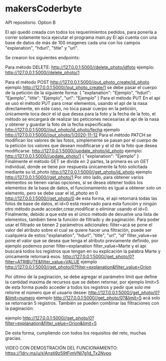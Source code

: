# makersCoderbyte
API repositorio.
Option B

El api quedó creada con todos los requerimientos pedidos, para ponerla a correr solamente toca ejecutar el programa main.py
El api cuenta con una base de datos de más de 100 imagenes cada una con los campos "explanation", "hdurl", "title" y "url".

Se crearon los siguientes endpoints:

Para método DELETE:
http://127.0.0.1:5000//delete_photo/idfoto
ejemplo:
http://127.0.0.1:5000//delete_photo/1

Para el método POST
http://127.0.0.1:5000//put_photo_create/id_photo
ejemplo
http://127.0.0.1:5000//put_photo_create/1
se debe pasar el cuerpo de la petición de la siguiente forma:
{
    "explanation": "Ejemplo",
    "hdurl": "Ejemplo",
    "title": "Ejemplo",
    "url": "Ejemplo"
}
Para el método PUT
En el api se usó el método PUT para crear elementos, usando el api de la nasa directamente, en este caso, no toca pasar cuerpo en la petición, únicamente toca decir el id que desea para la foto y la fecha de la foto, el método se encargará de realizar las peticiones necesarias al api de la nasa y obtener y guardar la foto de la fecha especificada: 
http://127.0.0.1:5000//put_photo/id_photo/fecha
ejemplo
http://127.0.0.1:5000//put_photo/1/2020-11-12
Para el método PATCH se modifican los valores de las fotos, simplemente se pasan por el cuerpo de la petición los valores que desean modificarse y el id de la foto que desea modificarse.
http://127.0.0.1:5000//update_photo/id_photo
ejemplo:
http://127.0.0.1:5000//update_photo/1
{
        "explanation": "Ejemplo"
}
Finalmente el método GET se divide en 2 partes, la primera es un GET individual, donde se tiene por respuesta únicamente la foto solicitada mediante su id_photo
http://127.0.0.1:5000//get_photo/id_photo
ejemplo
http://127.0.0.1:5000//get_photo/1
Por otro lado, para obtener varios elementos se tienen varias opciones, si se desea obtener todos los elementos de la base de datos, el funcionamiento es igual a obtener solo un elemento, pero se debe usar el id_photo en 0
http://127.0.0.1:5000//get_photo/0
de esta forma, el api retornará todas las fotos de base de datos, el id=0 está reservado para esta función y ningún otro método puede acceder,crear,modificar o eliminar usando el id=0.
Finalmente, debido a que este es el único método de devuelve una lista de elementos, también tiene la función de filtrado y de paginación.
Para poder usar el filtrado se tienen 2 parámetros adicionales:
filter=acá se pone el valor del atributo sobre el cual se quiere hacer una filtración, puede ser cualquiera de estos:"explanation", "hdurl", "title", "url", "id" 
filter_value=se pone el valor que se desea que tenga el atributo previamente definido, por ejemplo podemos poner
filter=explanation
filter_value=Marte
y el api buscará todos los registros que tengan en su explicación la palabra Marte y únicamente retornará esos.
http://127.0.0.1:5000//get_photo/0?filter=ATRIBUTE&filter_value=VALUE
ejemplo
http://127.0.0.1:5000//get_photo/0?filter=explanation&filter_value=Orion

Por último de la paginación, se debe agregar el parámetro limit que define la cantidad maxima de recursos que se deben retornar, por ejemplo
limit=5
de esta forma puedo acceder a todos los registros y pedir que solo me retorne el número que el usuario desee:
http://127.0.0.1:5000//get_photo/0?&limit=numero
ejemplo
http://127.0.0.1:5000//get_photo/0?&limit=5
acá solo se retornarán 5 registros.
También se pueden combinar las filtraciones con la paginación:

ejemplo
http://127.0.0.1:5000//get_photo/0?filter=explanation&filter_value=Orion&limit=5

De esta forma, cumpliendo con todos los requisitos del reto, muchas gracias.

VIDEO CON DEMOSTRACIÓN DEL FUNCIONAMIENTO:
https://1drv.ms/u/s!Ansti9z59tFjmVNI7g1d_Tx2Nypo    

